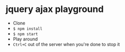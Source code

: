 # jquery ajax playground

* Clone
* `$ npm install`
* `$ npm start`
* Play around
* `Ctrl+C` out of the server when you're done to stop it
